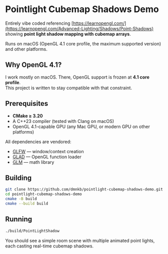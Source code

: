 # Pointlight Cubemap Shadows Demo

Entirely vibe coded referencing [https://learnopengl.com/](https://learnopengl.com/Advanced-Lighting/Shadows/Point-Shadows) showing **point light shadow mapping with cubemap arrays**.

Runs on macOS (OpenGL 4.1 core profile, the maximum supported version) and other platforms.

## Why OpenGL 4.1?

I work mostly on macOS. There, OpenGL support is frozen at **4.1 core profile**.  
This project is written to stay compatible with that constraint.

## Prerequisites

- **CMake ≥ 3.20**
- A C++23 compiler (tested with Clang on macOS)
- OpenGL 4.1-capable GPU (any Mac GPU, or modern GPU on other platforms)

All dependencies are vendored:

- [GLFW](https://www.glfw.org/) — window/context creation
- [GLAD](https://glad.dav1d.de/) — OpenGL function loader
- [GLM](https://github.com/g-truc/glm) — math library

## Building

```bash
git clone https://github.com/dmnkb/pointlight-cubemap-shadows-demo.git
cd pointlight-cubemap-shadows-demo
cmake -B build
cmake --build build
```

## Running

```bash
./build/PointLightShadow
```

You should see a simple room scene with multiple animated point lights, each casting real-time cubemap shadows.
